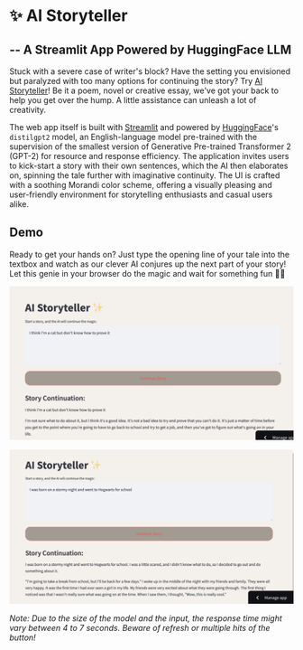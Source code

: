 # ✨ AI Storyteller 
## -- A Streamlit App Powered by HuggingFace LLM

Stuck with a severe case of writer's block? Have the setting you envisioned but paralyzed with too many options for continuing the story? Try [AI Storyteller](https://hollyyfc-aistoryteller.streamlit.app/)! Be it a poem, novel or creative essay, we've got your back to help you get over the hump. A little assistance can unleash a lot of creativity.

The web app itself is built with [Streamlit](https://streamlit.io/) and powered by [HuggingFace](https://huggingface.co/distilbert/distilgpt2)'s `distilgpt2` model, an English-language model pre-trained with the supervision of the smallest version of Generative Pre-trained Transformer 2 (GPT-2) for resource and response efficiency. The application invites users to kick-start a story with their own sentences, which the AI then elaborates on, spinning the tale further with imaginative continuity. The UI is crafted with a soothing Morandi color scheme, offering a visually pleasing and user-friendly environment for storytelling enthusiasts and casual users alike. 

## Demo

Ready to get your hands on? Just type the opening line of your tale into the textbox and watch as our clever AI conjures up the next part of your story! Let this genie in your browser do the magic and wait for something fun 🧞‍♂️

![cat](image/cat.png)

![hp](image/hp.png)

*Note: Due to the size of the model and the input, the response time might vary between 4 to 7 seconds. Beware of refresh or multiple hits of the button!*



